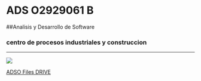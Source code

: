 # ADS O2929061 B
##Analisis y Desarrollo de Software
### centro de procesos industriales y construccion
---
![](https://tinyurl.com/5n78mrz4)

[ADSO Files DRIVE](https://tinyurl.com/5n78mrz4)
